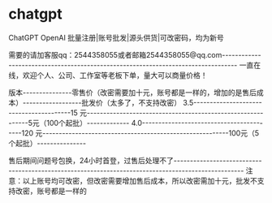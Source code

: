 # chatgpt
ChatGPT OpenAI 批量注册|账号批发|源头供货|可改密码，均为新号

需要的请加客服qq：2544358055或者邮箱2544358055@qq.com----------------------------------------------------------------------------------
一直在线，欢迎个人、公司、工作室等老板下单，量大可以商量价格！

版本---------------零售价（改密需要加十元，账号都是一样的，增加的是售后成本）------------------批发价（太多了，不支持改密）
3.5----------------------------------------15  元------------------------------------------------------------5元（100个起批）-------------
4.0-----------------------------------------120 元---------------------------------------------------------100元（5个起批）---------------

售后期间问题号包换，24小时首登，过售后处理不了---------------------------------------------------------------------------------------------------
注意：以上账号均可改密，但改密需要增加售后成本，所以改密需加十元，批发不支持改密，账号都是一样的
